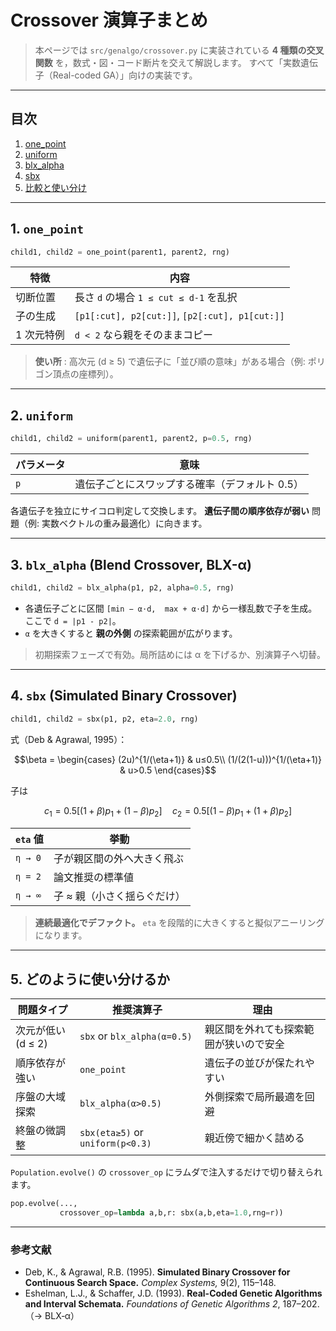 # Crossover 演算子まとめ

> 本ページでは `src/genalgo/crossover.py` に実装されている **4 種類の交叉関数** を，数式・図・コード断片を交えて解説します。
> すべて「実数遺伝子（Real-coded GA）」向けの実装です。

---

## 目次

1. [one\_point](#one_point)
2. [uniform](#uniform)
3. [blx\_alpha](#blx_alpha)
4. [sbx](#sbx)
5. [比較と使い分け](#comparison)

---

<a name="one_point"></a>

## 1. `one_point`

```python
child1, child2 = one_point(parent1, parent2, rng)
```

| 特徴     | 内容                                             |
| ------ | ---------------------------------------------- |
| 切断位置   | 長さ `d` の場合 `1 ≤ cut ≤ d-1` を乱択                 |
| 子の生成   | `[p1[:cut], p2[cut:]]`, `[p2[:cut], p1[cut:]]` |
| 1 次元特例 | `d < 2` なら親をそのままコピー                            |

> **使い所**  : 高次元 (d ≥ 5) で遺伝子に「並び順の意味」がある場合（例: ポリゴン頂点の座標列）。

---

<a name="uniform"></a>

## 2. `uniform`

```python
child1, child2 = uniform(parent1, parent2, p=0.5, rng)
```

| パラメータ | 意味                        |
| ----- | ------------------------- |
| `p`   | 遺伝子ごとにスワップする確率（デフォルト 0.5） |

各遺伝子を独立にサイコロ判定して交換します。
**遺伝子間の順序依存が弱い** 問題（例: 実数ベクトルの重み最適化）に向きます。

---

<a name="blx_alpha"></a>

## 3. `blx_alpha`  (Blend Crossover, BLX-α)

```python
child1, child2 = blx_alpha(p1, p2, alpha=0.5, rng)
```

<!-- ![blx](docs/img/blx_alpha.svg) -->

* 各遺伝子ごとに区間 `[min − α⋅d,  max + α⋅d]` から一様乱数で子を生成。
  ここで `d = |p1 - p2|`。
* `α` を大きくすると **親の外側** の探索範囲が広がります。

> 初期探索フェーズで有効。局所詰めには α を下げるか、別演算子へ切替。

---

<a name="sbx"></a>

## 4. `sbx`  (Simulated Binary Crossover)

```python
child1, child2 = sbx(p1, p2, eta=2.0, rng)
```

式（Deb & Agrawal, 1995）：
```math
\beta = \begin{cases}
(2u)^{1/(\eta+1)} & u≤0.5\\
(1/(2(1-u)))^{1/(\eta+1)} & u>0.5
\end{cases}
```

子は
```math
c_1 = 0.5[(1+\beta)p_1 + (1-\beta)p_2]\quad
c_2 = 0.5[(1-\beta)p_1 + (1+\beta)p_2]
```

| `eta` 値 | 挙動                     |
|-----------|-------------------------|
| `η → 0`   | 子が親区間の外へ大きく飛ぶ |
| `η = 2`   | 論文推奨の標準値        |
| `η → ∞`   | 子 ≈ 親（小さく揺らぐだけ） |

> **連続最適化でデファクト。** `eta` を段階的に大きくすると擬似アニーリングになります。

---

<a name="comparison"></a>
## 5. どのように使い分けるか

| 問題タイプ            | 推奨演算子 | 理由                                    |
|-----------------------|------------|-----------------------------------------|
| 次元が低い (d ≤ 2)    | `sbx` or `blx_alpha(α=0.5)` | 親区間を外れても探索範囲が狭いので安全 |
| 順序依存が強い         | `one_point` | 遺伝子の並びが保たれやすい              |
| 序盤の大域探索         | `blx_alpha(α>0.5)` | 外側探索で局所最適を回避              |
| 終盤の微調整           | `sbx(eta≥5)` or `uniform(p<0.3)` | 親近傍で細かく詰める |

`Population.evolve()` の `crossover_op` にラムダで注入するだけで切り替えられます。

```python
pop.evolve(...,
           crossover_op=lambda a,b,r: sbx(a,b,eta=1.0,rng=r))
```

---

### 参考文献
* Deb, K., & Agrawal, R.B. (1995). **Simulated Binary Crossover for Continuous Search Space.** *Complex Systems,* 9(2), 115–148.
* Eshelman, L.J., & Schaffer, J.D. (1993). **Real-Coded Genetic Algorithms and Interval Schemata.** *Foundations of Genetic Algorithms 2*, 187–202.
  （→ BLX‑α）

